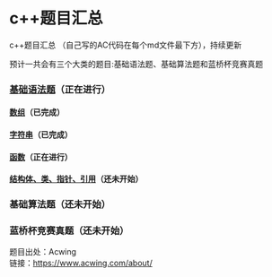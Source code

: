 # c++题目汇总 

c++题目汇总 （自己写的AC代码在每个md文件最下方），持续更新  
  
预计一共会有三个大类的题目:基础语法题、基础算法题和蓝桥杯竞赛真题

### [基础语法题](https://github.com/Evanwu1125/C-Acwinng-/tree/main/c%2B%2B%E8%AF%AD%E6%B3%95%E5%9F%BA%E7%A1%80)（正在进行）
#### [数组](https://github.com/Evanwu1125/C-Acwinng-/tree/main/c%2B%2B%E8%AF%AD%E6%B3%95%E5%9F%BA%E7%A1%80/%E6%95%B0%E7%BB%84)（已完成）   
#### [字符串](https://github.com/Evanwu1125/C-Acwinng-/tree/main/c%2B%2B%E8%AF%AD%E6%B3%95%E5%9F%BA%E7%A1%80/%E5%AD%97%E7%AC%A6%E4%B8%B2)（已完成）
#### [函数](https://github.com/Evanwu1125/classic-problems-about-C-plus-plus/tree/main/c%2B%2B%E8%AF%AD%E6%B3%95%E5%9F%BA%E7%A1%80/%E5%87%BD%E6%95%B0)（正在进行）
#### [结构体、类、指针、引用](https://github.com/Evanwu1125/classic-problems-about-C-plus-plus/tree/main/c++%E8%AF%AD%E6%B3%95%E5%9F%BA%E7%A1%80/%E7%BB%93%E6%9E%84%E4%BD%93%E3%80%81%E7%B1%BB%E3%80%81%E6%8C%87%E9%92%88%E3%80%81%E5%BC%95%E7%94%A8)（还未开始）
### 基础算法题（还未开始）
### 蓝桥杯竞赛真题（还未开始）


题目出处：Acwing  
链接：https://www.acwing.com/about/
